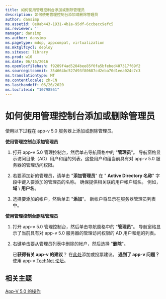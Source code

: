 ```yaml
---
title: 如何使用管理控制台添加或删除管理员
description: 如何使用管理控制台添加或删除管理员
author: dansimp
ms.assetid: 0e8ab443-1931-4b1a-95df-6ccbecc9efc5
ms.reviewer: ''
manager: dansimp
ms.author: dansimp
ms.pagetype: mdop, appcompat, virtualization
ms.mktglfcycl: deploy
ms.sitesec: library
ms.prod: w10
ms.date: 06/16/2016
ms.openlocfilehash: f9289f4ad5204bee85f0fa5bfebed407317f69f2
ms.sourcegitcommit: 354664bc527d93f80687cd2eba70d1eea024c7c3
ms.translationtype: MT
ms.contentlocale: zh-CN
ms.lasthandoff: 06/26/2020
ms.locfileid: "10798561"
---
```

# 如何使用管理控制台添加或删除管理员


使用以下过程在 app-v 5.0 服务器上添加或删除管理员。

**使用管理控制台添加管理员**

1.  打开 app-v 5.0 管理控制台，然后单击导航窗格中的 "**管理员**"。 导航窗格显示访问目录（AD）用户和组的列表，这些用户和组当前具有对 app-v 5.0 服务器的管理访问权限。

2.  若要添加新的管理员，请单击 "**添加管理员**" 在 " **Active Directory 名称**" 字段中键入要添加的管理员的名称。 确保提供相关联的用户帐户域名。 例如，**域**  \\  **用户名**。

3.  选择要添加的帐户，然后单击 "**添加**"。 新帐户将显示在服务器管理员列表中。

**使用管理控制台删除管理员**

1.  打开 app-v 5.0 管理控制台，然后单击导航窗格中的 "**管理员**"。 导航窗格显示了当前具有对 app-v 5.0 服务器的管理访问权限的 AD 用户和组的列表。

2.  右键单击要从管理员列表中删除的帐户，然后选择 "**删除**"。

    已**获得有关 app-v 的建议**？ 在[此处](http://appv.uservoice.com/forums/280448-microsoft-application-virtualization)添加或投票建议。 **遇到了 app-v 问题？** 使用 app-v [TechNet 论坛](https://social.technet.microsoft.com/Forums/home?forum=mdopappv)。

## 相关主题


[App-V 5.0 的操作](operations-for-app-v-50.md)

 

 





